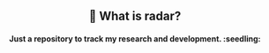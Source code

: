 <h2 style="text-align: center;">💬 What is radar?</h2>
<h4 style="text-align: center;">Just a repository to track my research and development. :seedling:</h4>
